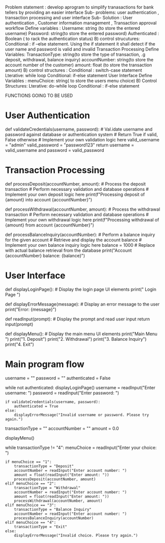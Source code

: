 Problem statement : develop aprogram to simplify tranasactions for bank tellers by providing an easier interface
Sub- problems: user authentication , transaction processing and user interface
Sub- Solution : User authentication , Customer information management , Transaction approval workflow
Define variables :
Username: string (to store the entered username)
Password: string(to store the entered password)
Authenticated : Boolean ( to rack the authentication status)
B) control strucutures:
Conditional : if –else statement. Using the if statement it shall detect if the user name and password is valid and invalid
Transaction Processing 
Define Variables:
TransactionType: string(to store the type of transaction, .g deposit, withdrawal, balance inquiry)
accountNumber: string(to store the account number of the customer)
amount: float (to store the transaction amount)
B) control structures :
Conditional : switch-case statement 
Lterative: while loop
Conditional: if-else statement
User Interface
Define Variables :
menuChoice: string( to store the users menu choice)
B) Control Structures:
Lterative: do-while loop
Conditional : if-else statement



FUNCTIONS GOING TO BE USED
# User Authentication
def validateCredentials(username, password):
    # Val.idate username and password against database or authentication system
    # Return True if valid, False otherwise
    # Implement your own validation logic here
    valid_username = "admin"
    valid_password = "password123"
    return username = valid_username and password = valid_password

# Transaction Processing
def processDeposit(accountNumber, amount):
    # Process the deposit transaction
    # Perform necessary validation and database operations
    # Implement your own deposit logic here
    print(f"Processing deposit of {amount} into account {accountNumber}")

def processWithdrawal(accountNumber, amount):
    # Process the withdrawal transaction
    # Perform necessary validation and database operations
    # Implement your own withdrawal logic here
    print(f"Processing withdrawal of {amount} from account {accountNumber}")

def processBalanceInquiry(accountNumber):
    # Perform a balance inquiry for the given account
    # Retrieve and display the account balance
    # Implement your own balance inquiry logic here
    balance = 1000  # Replace with actual balance retrieval from the database
    print("Account {accountNumber} balance: {balance}")

# User Interface
def displayLoginPage():
    # Display the login page UI elements
    print(" Login Page ")

def displayErrorMessage(message):
    # Display an error message to the user
    print("Error: {message}")

def readInput(prompt):
    # Display the prompt and read user input
    return input(prompt)

def displayMenu():
    # Display the main menu UI elements
    print("Main Menu ")
    print("1. Deposit")
    print("2. Withdrawal")
    print("3. Balance Inquiry")
    print("4. Exit")

# Main program flow
username = ""
password = ""
authenticated = False

while not authenticated:
    displayLoginPage()
    username = readInput("Enter username: ")
    password = readInput("Enter password: ")

    if validateCredentials(username, password):
        authenticated = True
    else:
        displayErrorMessage("Invalid username or password. Please try again.")

transactionType = ""
accountNumber = ""
amount = 0.0

displayMenu()

while transactionType != "4":
    menuChoice = readInput("Enter your choice: ")

    if menuChoice == "1":
        transactionType = "Deposit"
        accountNumber = readInput("Enter account number: ")
        amount = float(readInput("Enter amount: "))
        processDeposit(accountNumber, amount)
    elif menuChoice == "2":
        transactionType = "Withdrawal"
        accountNumber = readInput("Enter account number: ")
        amount = float(readInput("Enter amount: "))
        processWithdrawal(accountNumber, amount)
    elif menuChoice == "3":
        transactionType = "Balance Inquiry"
        accountNumber = readInput("Enter account number: ")
        processBalanceInquiry(accountNumber)
    elif menuChoice == "4":
        transactionType = "Exit"
    else:
        displayErrorMessage("Invalid choice. Please try again.")






